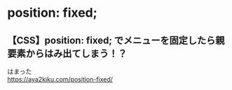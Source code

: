 # position: fixed;
## 【CSS】position: fixed; でメニューを固定したら親要素からはみ出てしまう！？
はまった  
https://aya2kiku.com/position-fixed/